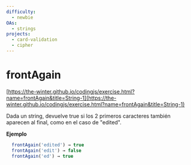 ```yaml
---
difficulty:
  - newbie
OAs:
  - strings
projects:
  - card-validation
  - cipher
---
```


# frontAgain

[https://the-winter.github.io/codingjs/exercise.html?name=frontAgain&title=String-1](https://the-winter.github.io/codingjs/exercise.html?name=frontAgain&title=String-1)

Dada un string, devuelve true si los 2 primeros caracteres
también aparecen al final, como en el caso de "edited".

__Ejemplo__

```js
  frontAgain('edited') → true
  frontAgain('edit') → false
  frontAgain('ed') → true
```
